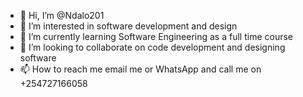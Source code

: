 - 👋 Hi, I’m @Ndalo201
- 👀 I’m interested in software development and design
- 🌱 I’m currently learning Software Engineering as a full time course
- 💞️ I’m looking to collaborate on code development and designing software
- 📫 How to reach me email me or WhatsApp and call me on +254727166058

<!---
Ndalo201/Ndalo201 is a ✨ special ✨ repository because its `README.md` (this file) appears on your GitHub profile.
You can click the Preview link to take a look at your changes.
--->

